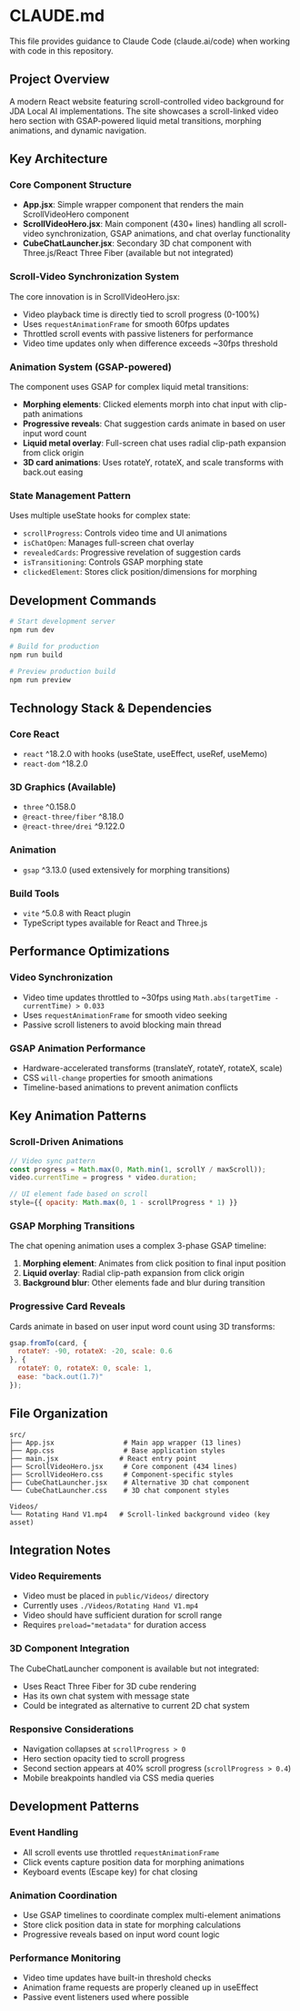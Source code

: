 # CLAUDE.md

This file provides guidance to Claude Code (claude.ai/code) when working with code in this repository.

## Project Overview

A modern React website featuring scroll-controlled video background for JDA Local AI implementations. The site showcases a scroll-linked video hero section with GSAP-powered liquid metal transitions, morphing animations, and dynamic navigation.

## Key Architecture

### Core Component Structure
- **App.jsx**: Simple wrapper component that renders the main ScrollVideoHero component
- **ScrollVideoHero.jsx**: Main component (430+ lines) handling all scroll-video synchronization, GSAP animations, and chat overlay functionality
- **CubeChatLauncher.jsx**: Secondary 3D chat component with Three.js/React Three Fiber (available but not integrated)

### Scroll-Video Synchronization System
The core innovation is in ScrollVideoHero.jsx:
- Video playback time is directly tied to scroll progress (0-100%)
- Uses `requestAnimationFrame` for smooth 60fps updates
- Throttled scroll events with passive listeners for performance
- Video time updates only when difference exceeds ~30fps threshold

### Animation System (GSAP-powered)
The component uses GSAP for complex liquid metal transitions:
- **Morphing elements**: Clicked elements morph into chat input with clip-path animations
- **Progressive reveals**: Chat suggestion cards animate in based on user input word count
- **Liquid metal overlay**: Full-screen chat uses radial clip-path expansion from click origin
- **3D card animations**: Uses rotateY, rotateX, and scale transforms with back.out easing

### State Management Pattern
Uses multiple useState hooks for complex state:
- `scrollProgress`: Controls video time and UI animations
- `isChatOpen`: Manages full-screen chat overlay
- `revealedCards`: Progressive revelation of suggestion cards
- `isTransitioning`: Controls GSAP morphing state
- `clickedElement`: Stores click position/dimensions for morphing

## Development Commands

```bash
# Start development server
npm run dev

# Build for production
npm run build  

# Preview production build
npm run preview
```

## Technology Stack & Dependencies

### Core React
- `react` ^18.2.0 with hooks (useState, useEffect, useRef, useMemo)
- `react-dom` ^18.2.0

### 3D Graphics (Available)
- `three` ^0.158.0
- `@react-three/fiber` ^8.18.0  
- `@react-three/drei` ^9.122.0

### Animation
- `gsap` ^3.13.0 (used extensively for morphing transitions)

### Build Tools
- `vite` ^5.0.8 with React plugin
- TypeScript types available for React and Three.js

## Performance Optimizations

### Video Synchronization
- Video time updates throttled to ~30fps using `Math.abs(targetTime - currentTime) > 0.033`
- Uses `requestAnimationFrame` for smooth video seeking
- Passive scroll listeners to avoid blocking main thread

### GSAP Animation Performance
- Hardware-accelerated transforms (translateY, rotateY, rotateX, scale)
- CSS `will-change` properties for smooth animations
- Timeline-based animations to prevent animation conflicts

## Key Animation Patterns

### Scroll-Driven Animations
```javascript
// Video sync pattern
const progress = Math.max(0, Math.min(1, scrollY / maxScroll));
video.currentTime = progress * video.duration;

// UI element fade based on scroll
style={{ opacity: Math.max(0, 1 - scrollProgress * 1) }}
```

### GSAP Morphing Transitions
The chat opening animation uses a complex 3-phase GSAP timeline:
1. **Morphing element**: Animates from click position to final input position
2. **Liquid overlay**: Radial clip-path expansion from click origin
3. **Background blur**: Other elements fade and blur during transition

### Progressive Card Reveals
Cards animate in based on user input word count using 3D transforms:
```javascript
gsap.fromTo(card, {
  rotateY: -90, rotateX: -20, scale: 0.6
}, {
  rotateY: 0, rotateX: 0, scale: 1,
  ease: "back.out(1.7)"
});
```

## File Organization

```
src/
├── App.jsx                 # Main app wrapper (13 lines)
├── App.css                 # Base application styles  
├── main.jsx               # React entry point
├── ScrollVideoHero.jsx     # Core component (434 lines)
├── ScrollVideoHero.css     # Component-specific styles
├── CubeChatLauncher.jsx    # Alternative 3D chat component
└── CubeChatLauncher.css    # 3D chat component styles

Videos/
└── Rotating Hand V1.mp4   # Scroll-linked background video (key asset)
```

## Integration Notes

### Video Requirements
- Video must be placed in `public/Videos/` directory
- Currently uses `./Videos/Rotating Hand V1.mp4` 
- Video should have sufficient duration for scroll range
- Requires `preload="metadata"` for duration access

### 3D Component Integration
The CubeChatLauncher component is available but not integrated:
- Uses React Three Fiber for 3D cube rendering
- Has its own chat system with message state
- Could be integrated as alternative to current 2D chat system

### Responsive Considerations
- Navigation collapses at `scrollProgress > 0`
- Hero section opacity tied to scroll progress
- Second section appears at 40% scroll progress (`scrollProgress > 0.4`)
- Mobile breakpoints handled via CSS media queries

## Development Patterns

### Event Handling
- All scroll events use throttled `requestAnimationFrame`
- Click events capture position data for morphing animations
- Keyboard events (Escape key) for chat closing

### Animation Coordination
- Use GSAP timelines to coordinate complex multi-element animations
- Store click position data in state for morphing calculations
- Progressive reveals based on input word count logic

### Performance Monitoring
- Video time updates have built-in threshold checks
- Animation frame requests are properly cleaned up in useEffect
- Passive event listeners used where possible
